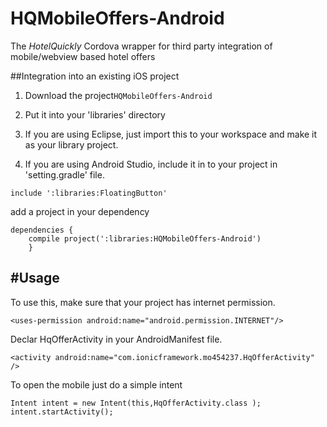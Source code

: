 # HQMobileOffers-Android
The *HotelQuickly* Cordova wrapper for third party integration of mobile/webview based hotel offers

##Integration into an existing iOS project

1) Download the project`HQMobileOffers-Android`

2) Put it into your 'libraries' directory 

3) If you are using Eclipse, just import this to your workspace and make it as your library project.

4) If you are using Android Studio, include it in to your project in 'setting.gradle' file.

```
include ':libraries:FloatingButton'
```
add a project in your dependency

```
dependencies {
    compile project(':libraries:HQMobileOffers-Android')
    }
```

#Usage
---
To use this, make sure that your project has internet permission.
```
<uses-permission android:name="android.permission.INTERNET"/>
```

Declar HqOfferActivity in your AndroidManifest file.

```
<activity android:name="com.ionicframework.mo454237.HqOfferActivity" />
```

To open the mobile just do a simple intent

```
Intent intent = new Intent(this,HqOfferActivity.class );
intent.startActivity();
```


